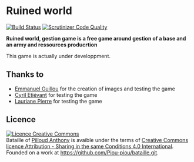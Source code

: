 # Ruined world

[![Build Status](https://scrutinizer-ci.com/g/Piou-piou/bataille/badges/build.png?b=master)](https://scrutinizer-ci.com/g/Piou-piou/bataille/build-status/master)
[![Scrutinizer Code Quality](https://scrutinizer-ci.com/g/Piou-piou/bataille/badges/quality-score.png?b=master)](https://scrutinizer-ci.com/g/Piou-piou/bataille/?branch=master)

**Ruined world, gestion game is a free game around gestion of a base and an army and ressources producrtion**

This game is actually under developpment.

## Thanks to
- [Emmanuel Guillou](https://github.com/EmmanuelGuillou) for the creation of images and testing the game
- [Cyril Etiévant](https://github.com/Bwaaahhh) for testing the game
- [Lauriane Pierre](https://github.com/LaurianeSylPierre) for testing the game

## Licence
<a rel="license" href="http://creativecommons.org/licenses/by-sa/4.0/"><img alt="Licence Creative Commons" style="border-width:0" src="https://i.creativecommons.org/l/by-sa/4.0/88x31.png" /></a><br /><span xmlns:dct="http://purl.org/dc/terms/" property="dct:title">Bataille</span> of <a xmlns:cc="http://creativecommons.org/ns#" href="http://anthony-pilloud.fr" property="cc:attributionName" rel="cc:attributionURL">Pilloud Anthony</a> is avaible under the terms of <a rel="license" href="http://creativecommons.org/licenses/by-sa/4.0/">Creative Commons licence Attribution -  Sharing in the same Conditions 4.0 International</a>.<br />Founded on a work at <a xmlns:dct="http://purl.org/dc/terms/" href="https://github.com/Piou-piou/bataille.git" rel="dct:source">https://github.com/Piou-piou/bataille.git</a>.